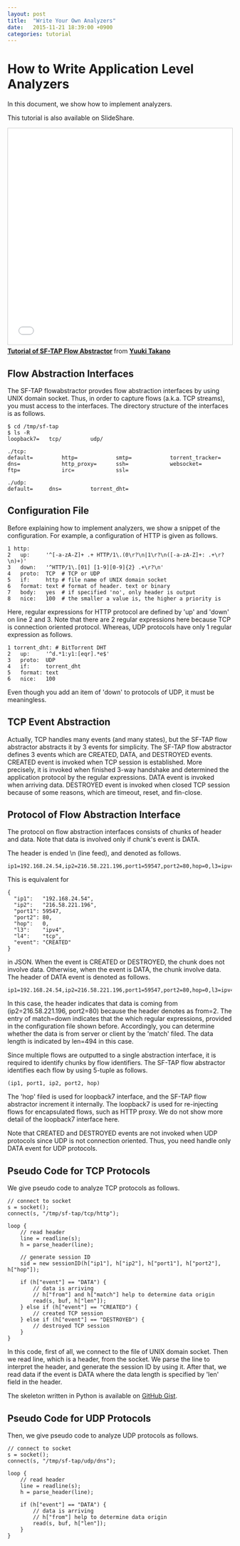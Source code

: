 ```yaml
---
layout: post
title:  "Write Your Own Analyzers"
date:   2015-11-21 18:39:00 +0900
categories: tutorial
---
```


# How to Write Application Level Analyzers

In this document, we show how to implement analyzers.

This tutorial is also available on SlideShare.

<iframe src="//www.slideshare.net/slideshow/embed_code/key/jjAp6Xd5H3LNh" width="595" height="485" frameborder="0" marginwidth="0" marginheight="0" scrolling="no" style="border:1px solid #CCC; border-width:1px; margin-bottom:5px; max-width: 100%;" allowfullscreen> </iframe> <div style="margin-bottom:5px"> <strong> <a href="//www.slideshare.net/ytakano/tutorialf-of-sftap-flow-abstractor" title="Tutorial of SF-TAP Flow Abstractor" target="_blank">Tutorial of SF-TAP Flow Abstractor</a> </strong> from <strong><a href="//www.slideshare.net/ytakano" target="_blank">Yuuki Takano</a></strong> </div>

## Flow Abstraction Interfaces

The SF-TAP flowabstractor provdes flow abstraction interfaces by using UNIX domain socket.
Thus, in order to capture flows (a.k.a. TCP streams),
you must access to the interfaces.
The directory structure of the interfaces is as follows.

    $ cd /tmp/sf-tap
    $ ls -R
    loopback7=   tcp/         udp/

    ./tcp:
    default=         http=            smtp=            torrent_tracker=
    dns=             http_proxy=      ssh=             websocket=
    ftp=             irc=             ssl=

    ./udp:
    default=     dns=         torrent_dht=

## Configuration File

Before explaining how to implement analyzers,
we show a snippet of the configuration.
For example, a configuration of HTTP is given as follows.

    1 http:
    2   up:     '^[-a-zA-Z]+ .+ HTTP/1\.(0\r?\n|1\r?\n([-a-zA-Z]+: .+\r?\n)+)'
    3   down:   '^HTTP/1\.[01] [1-9][0-9]{2} .+\r?\n'
    4   proto:  TCP  # TCP or UDP
    5   if:     http # file name of UNIX domain socket
    6   format: text # format of header. text or binary
    7   body:   yes  # if specified 'no', only header is output
    8   nice:   100  # the smaller a value is, the higher a priority is

Here, regular expressions for HTTP protocol are defined by 'up' and 'down' on
line 2 and 3.
Note that there are 2 regular expressions here because TCP is connection oriented protocol.
Whereas, UDP protocols have only 1 regular expression as follows.

    1 torrent_dht: # BitTorrent DHT
    2   up:     '^d.*1:y1:[eqr].*e$'
    3   proto:  UDP
    4   if:     torrent_dht
    5   format: text
    6   nice:   100

Even though you add an item of 'down' to protocols of UDP,
it must be meaningless.

## TCP Event Abstraction

Actually, TCP handles many events (and many states),
but the SF-TAP flow abstractor abstracts it by 3 events for simplicity.
The SF-TAP flow abstractor defines 3 events which are
CREATED, DATA, and DESTROYED events.
CREATED event is invoked when TCP session is established.
More precisely, it is invoked when finished 3-way handshake and
determined the application protocol by the regular expressions.
DATA event is invoked when arriving data.
DESTROYED event is invoked when closed TCP session because of
some reasons, which are timeout, reset, and fin-close.

## Protocol of Flow Abstraction Interface

The protocol on flow abstraction interfaces consists of chunks
of header and data.
Note that data is involved only if chunk's event is DATA.

The header is ended \n (line feed), and denoted as follows.

    ip1=192.168.24.54,ip2=216.58.221.196,port1=59547,port2=80,hop=0,l3=ipv4,l4=tcp,event=CREATED\n

This is equivalent for

    {
      "ip1":   "192.168.24.54",
      "ip2":   "216.58.221.196",
      "port1": 59547,
      "port2": 80,
      "hop":   0,
      "l3":    "ipv4",
      "l4":    "tcp",
      "event": "CREATED"
    }

in JSON. When the event is CREATED or DESTROYED, the chunk does not involve data.
Otherwise, when the event is DATA, the chunk involve data.
The header of DATA event is denoted as follows.

    ip1=192.168.24.54,ip2=216.58.221.196,port1=59547,port2=80,hop=0,l3=ipv4,l4=tcp,event=DATA,from=2,match=down,len=494\n

In this case, the header indicates that
data is coming from (ip2=216.58.221.196, port2=80) because
the header denotes as from=2.
The entry of match=down indicates that the which regular expressions,
provided in the configuration file shown before.
Accordingly, you can determine whether the data is from server or client
by the 'match' filed.
The data length is indicated by len=494 in this case.

Since multiple flows are outputted to a single abstraction interface,
it is required to identify chunks by flow identifiers.
The SF-TAP flow abstractor identifies each flow by using 5-tuple as follows.

    (ip1, port1, ip2, port2, hop)

The 'hop' filed is used for loopback7 interface,
and the SF-TAP flow abstractor increment it internally.
The loopback7 is used for re-injecting flows for encapsulated flows,
such as HTTP proxy.
We do not show more detail of the loopback7 interface here.

Note that CREATED and DESTROYED events are not invoked when UDP protocols
since UDP is not connection oriented.
Thus, you need handle only DATA event for UDP protocols.

## Pseudo Code for TCP Protocols

We give pseudo code to analyze TCP protocols as follows.

    // connect to socket
    s = socket();
    connect(s, "/tmp/sf-tap/tcp/http");

    loop {
        // read header
        line = readline(s);
        h = parse_header(line);
    
        // generate session ID
        sid = new sessionID(h["ip1"], h["ip2"], h["port1"], h["port2"], h["hop"]);
    
        if (h["event"] == "DATA") {
            // data is arriving
            // h["from"] and h["match"] help to determine data origin
            read(s, buf, h["len"]);
        } else if (h["event"] == "CREATED") {
            // created TCP session
        } else if (h["event"] == "DESTROYED") {
            // destroyed TCP session
        }
    }

In this code, first of all, we connect to the file of UNIX domain socket.
Then we read line, which is a header, from the socket.
We parse the line to interpret the header, and generate the session ID by using
it.
After that, we read data if the event is DATA where
the data length is specified by 'len' field in the header.

The skeleton written in Python is available on [GitHub Gist](https://gist.github.com/ytakano/87fcb3377df3c29c60c3 "GitHub Gist").

## Pseudo Code for UDP Protocols

Then, we give pseudo code to analyze UDP protocols as follows.

    // connect to socket
    s = socket();
    connect(s, "/tmp/sf-tap/udp/dns");

    loop {
        // read header
        line = readline(s);
        h = parse_header(line);
    
        if (h["event"] == "DATA") {
            // data is arriving
            // h["from"] help to determine data origin
            read(s, buf, h["len"]);
        }
    }
